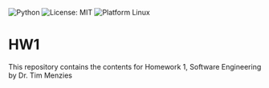 ![Python](https://img.shields.io/badge/language-python-blue)
![License: MIT](https://img.shields.io/badge/license-MIT-green)
![Platform Linux](https://img.shields.io/badge/platform-linux-lightgrey)

# HW1
This repository contains the contents for Homework 1, Software Engineering by Dr. Tim Menzies
